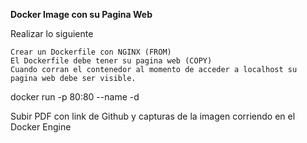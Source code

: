 **Docker Image con su Pagina Web**

Realizar lo siguiente

    Crear un Dockerfile con NGINX (FROM)
    El Dockerfile debe tener su pagina web (COPY)
    Cuando corran el contenedor al momento de acceder a localhost su pagina web debe ser visible.

docker run -p 80:80 --name <nombre> -d <nombre de la imagen>

Subir PDF con link de Github y capturas de la imagen corriendo en el Docker Engine
